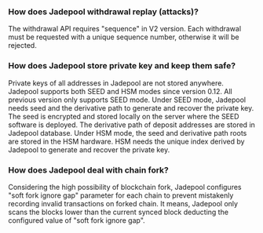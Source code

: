 ### How does Jadepool withdrawal replay (attacks)?
The withdrawal API requires "sequence" in V2 version. Each withdrawal must be requested with a unique sequence number, otherwise it will be rejected.

### How does Jadepool store private key and keep them safe?
Private keys of all addresses in Jadepool are not stored anywhere. Jadepool supports both SEED and HSM modes since version 0.12. All previous version only supports SEED mode. Under SEED mode, Jadepool needs seed and the derivative path to generate and recover the private key. The seed is encrypted and stored locally on the server where the SEED software is deployed. The derivative path of deposit addresses are stored in Jadepool database. Under HSM mode, the seed and derivative path roots are stored in the HSM hardware. HSM needs the unique index derived by Jadepool to generate and recover the private key.

### How does Jadepool deal with chain fork?
Considering the high possibility of blockchain fork, Jadepool configures "soft fork ignore gap" parameter for each chain to prevent mistakenly recording invalid transactions on forked chain. It means, Jadepool only scans the blocks lower than the current synced block deducting the configured value of "soft fork ignore gap".



